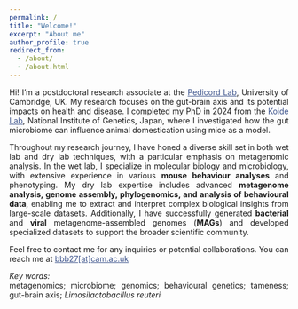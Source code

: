 ```yaml
---
permalink: /
title: "Welcome!"
excerpt: "About me"
author_profile: true
redirect_from: 
  - /about/
  - /about.html
---
```

<style> body {text-align: justify} </style> <!-- Justify text. -->

Hi! I’m a postdoctoral research associate at the <a href="https://pedicordlab.com" target="_blank" style="color:#3B528B;">Pedicord Lab</a>, University of Cambridge, UK. My research focuses on the gut-brain axis and its potential impacts on health and disease. I completed my PhD in 2024 from the <a href="https://sites.google.com/view/mgrl-koide-lab/home" target="_blank" style="color:#3B528B;">Koide Lab</a>, National Institute of Genetics, Japan, where I investigated how the gut microbiome can influence animal domestication using mice as a model.

Throughout my research journey, I have honed a diverse skill set in both wet lab and dry lab techniques, with a particular emphasis on metagenomic analysis. In the wet lab, I specialize in molecular biology and microbiology, with extensive experience in various **mouse behaviour analyses** and phenotyping. My dry lab expertise includes advanced **metagenome analysis, genome assembly, phylogenomics, and analysis of behavioural data**, enabling me to extract and interpret complex biological insights from large-scale datasets. Additionally, I have successfully generated **bacterial** and **viral** metagenome-assembled genomes (**MAGs**) and developed specialized datasets to support the broader scientific community.

Feel free to contact me for any inquiries or potential collaborations. You can reach me at <a href="mailto:bbb27@cam.ac.uk" target="_blank" style="color:#3B528B;">bbb27[at]cam.ac.uk</a> <br>

*Key words:*<br>
metagenomics; microbiome; genomics; behavioural genetics; tameness; gut-brain axis; *Limosilactobacillus reuteri* <br>

<meta name="google-site-verification" content="UbZe53clXa9aU6Eo52oNNiqFMeq1klDD4_m8R_C7cEk" />

